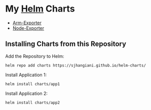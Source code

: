 # My [Helm](https://helm.sh) Charts

* [Arm-Exporter](charts/arm-exporter/)
* [Node-Exporter](charts/node-exporter/)

## Installing Charts from this Repository

Add the Repository to Helm:

    helm repo add charts https://sjhangiani.github.io/helm-charts/

Install Application 1:

    helm install charts/app1

Install Application 2:

    helm install charts/app2